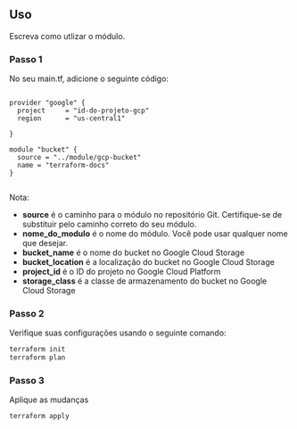 ## Uso

Escreva como utlizar o módulo.

### Passo 1

No seu main.tf, adicione o seguinte código:
```hcl

provider "google" {
  project     = "id-do-projeto-gcp"
  region      = "us-central1"
  
}

module "bucket" {
  source = "../module/gcp-bucket"
  name = "terraform-docs"
}


```

Nota:
- **source** é o caminho para o módulo no repositório Git. Certifique-se de substituir pelo caminho correto do seu módulo.
- **nome_do_modulo** é o nome do módulo. Você pode usar qualquer nome que desejar.
- **bucket_name** é o nome do bucket no Google Cloud Storage
- **bucket_location** é a localização do bucket no Google Cloud Storage
- **project_id** é o ID do projeto no Google Cloud Platform
- **storage_class** é a classe de armazenamento do bucket no Google Cloud Storage

### Passo 2

Verifique suas configurações usando o seguinte comando:

```bash
terraform init
terraform plan
```

### Passo 3

Aplique as mudanças

```bash
terraform apply
```